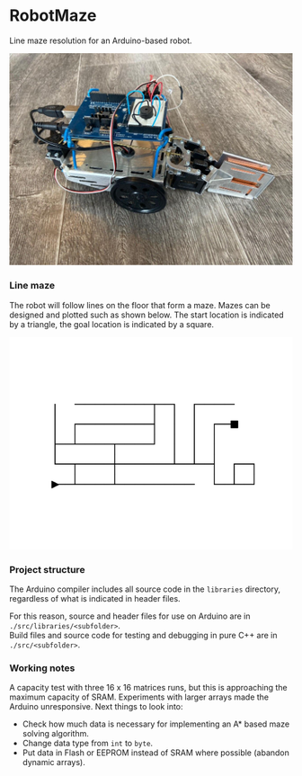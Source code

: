 # RobotMaze
Line maze resolution for an Arduino-based robot.

![Robot](https://github.com/NNiehof/RobotMaze/blob/master/robot.jpg)

### Line maze
The robot will follow lines on the floor that form a maze. Mazes can be designed and plotted such as shown below. The start location is indicated by a triangle, the goal location is indicated by a square.

![Line maze](https://github.com/NNiehof/RobotMaze/blob/master/mazes/maze1.png)

### Project structure
The Arduino compiler includes all source code in the `libraries` directory, regardless of what is indicated in header files.

For this reason, source and header files for use on Arduino are in `./src/libraries/<subfolder>`.  
Build files and source code for testing and debugging in pure C++ are in `./src/<subfolder>`.

### Working notes
A capacity test with three 16 x 16 matrices runs, but this is approaching
the maximum capacity of SRAM. Experiments with larger arrays made the Arduino unresponsive. Next things to look into:
* Check how much data is necessary for implementing an A* based maze solving algorithm.
* Change data type from `int` to `byte`.
* Put data in Flash or EEPROM instead of SRAM where possible (abandon dynamic arrays).
